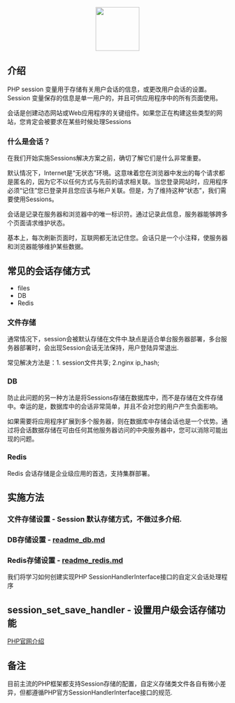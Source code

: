<p align="center"><img width="100" src="http://php.net/images/logos/php-logo.svg"></p>

## 介绍

<p>PHP session 变量用于存储有关用户会话的信息，或更改用户会话的设置。Session 变量保存的信息是单一用户的，并且可供应用程序中的所有页面使用。</p>

<p>会话是创建动态网站或Web应用程序的关键组件。如果您正在构建这些类型的网站，您肯定会被要求在某些时候处理Sessions</p>

### 什么是会话？

<p>在我们开始实施Sessions解决方案之前，确切了解它们是什么非常重要。</p>

<p>默认情况下，Internet是“无状态”环境。这意味着您在浏览器中发出的每个请求都是匿名的，因为它不以任何方式与先前的请求相关联。当您登录网站时，应用程序必须“记住”您已登录并且您应该与帐户关联。但是，为了维持这种“状态”，我们需要使用Sessions。</p>

<p>会话是记录在服务器和浏览器中的唯一标识符。通过记录此信息，服务器能够跨多个页面请求维护状态。</p>

<p>基本上，每次刷新页面时，互联网都无法记住您。会话只是一个小注释，使服务器和浏览器能够维护某些数据。</p>

## 常见的会话存储方式

- files
- DB
- Redis



### 文件存储

<p>通常情况下，session会被默认存储在文件中.缺点是适合单台服务器部署，多台服务器部署时，会出现Session会话无法保持，用户登陆异常退出.</p>

<p>常见解决方法是：1. session文件共享; 2.nginx ip_hash;</p>

### DB

<p>防止此问题的另一种方法是将Sessions存储在数据库中，而不是存储在文件存储中。幸运的是，数据库中的会话非常简单，并且不会对您的用户产生负面影响。</p>

<p>如果需要将应用程序扩展到多个服务器，则在数据库中存储会话也是一个优势。通过将会话数据存储在可由任何其他服务器访问的中央服务器中，您可以消除可能出现的问题。</p>

### Redis

<p>Redis 会话存储是企业级应用的首选，支持集群部署。</p>

## 实施方法

### 文件存储设置 - Session 默认存储方式，不做过多介绍.

### DB存储设置 - [readme_db.md](https://github.com/amoswdh/PHP-Help/blob/php-session/readme_db.md)

### Redis存储设置 - [readme_redis.md](https://github.com/amoswdh/PHP-Help/blob/php-session/readme_redis.md)

<p>我们将学习如何创建实现PHP SessionHandlerInterface接口的自定义会话处理程序</p>

## session_set_save_handler - 设置用户级会话存储功能

[PHP官网介绍](http://php.net/manual/en/function.session-set-save-handler.php)

## 备注

<p>目前主流的PHP框架都支持Session存储的配置，自定义存储类文件各自有微小差异，但都遵循PHP官方SessionHandlerInterface接口的规范.</p>

